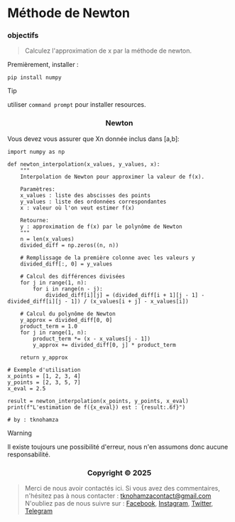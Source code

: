 # Méthode de Newton

### <a name="objectifs"></a> objectifs

> Calculez l'approximation de x par la méthode de newton.


Premièrement, installer :


```shell
pip install numpy
```


> [!TIP]
> utiliser `command prompt` pour installer resources.


</p>
<h3 align="center">Newton</h3>
<p align="center">
</p>

Vous devez vous assurer que Xn donnée inclus dans [a,b]:

```shell
import numpy as np

def newton_interpolation(x_values, y_values, x):
    """
    Interpolation de Newton pour approximer la valeur de f(x).
    
    Paramètres:
    x_values : liste des abscisses des points
    y_values : liste des ordonnées correspondantes
    x : valeur où l'on veut estimer f(x)
    
    Retourne:
    y : approximation de f(x) par le polynôme de Newton
    """
    n = len(x_values)
    divided_diff = np.zeros((n, n))
    
    # Remplissage de la première colonne avec les valeurs y
    divided_diff[:, 0] = y_values
    
    # Calcul des différences divisées
    for j in range(1, n):
        for i in range(n - j):
            divided_diff[i][j] = (divided_diff[i + 1][j - 1] - divided_diff[i][j - 1]) / (x_values[i + j] - x_values[i])
    
    # Calcul du polynôme de Newton
    y_approx = divided_diff[0, 0]
    product_term = 1.0
    for j in range(1, n):
        product_term *= (x - x_values[j - 1])
        y_approx += divided_diff[0, j] * product_term
    
    return y_approx

# Exemple d'utilisation
x_points = [1, 2, 3, 4]
y_points = [2, 3, 5, 7]
x_eval = 2.5

result = newton_interpolation(x_points, y_points, x_eval)
print(f"L'estimation de f({x_eval}) est : {result:.6f}")

# by : tknohamza
```

> [!WARNING]
> Il existe toujours une possibilité d'erreur, nous n'en assumons donc aucune responsabilité.

</p>
<h3 align="center">Copyright © 2025</h3>
<p align="center">
</p>

> Merci de nous avoir contactés ici. Si vous avez des commentaires, n'hésitez pas à nous contacter :
tknohamzacontact@gmail.com
N'oubliez pas de nous suivre sur :
<a href="https://facebook.com/tknohamza">Facebook</a>, <a href="https://instagram.com/r/tknohamza">Instagram</a>, <a href="https://twitter.com/tknohamza">Twitter</a>, <a href="https://t.me/tknohamzachannel">Telegram</a>
